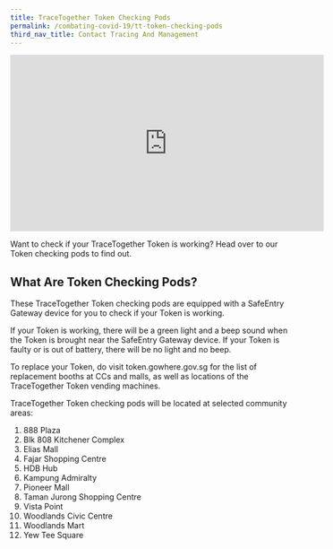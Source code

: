 ```yaml
---
title: TraceTogether Token Checking Pods
permalink: /combating-covid-19/tt-token-checking-pods
third_nav_title: Contact Tracing And Management
---
```


<iframe allowfullscreen="" allow="accelerometer; autoplay; clipboard-write; encrypted-media; gyroscope; picture-in-picture" frameborder="0" title="YouTube video player" src="https://www.youtube.com/embed/LI1lx3lxKz8" height="315" width="560"></iframe>

Want to check if your TraceTogether Token is working? Head over to our Token checking pods to find out.

## What Are Token Checking Pods?

These TraceTogether Token checking pods are equipped with a SafeEntry Gateway device for you to check if your Token is working.

If your Token is working, there will be a green light and a beep sound when the Token is brought near the SafeEntry Gateway device. If your Token is faulty or is out of battery, there will be no light and no beep.

To replace your Token, do visit token.gowhere.gov.sg for the list of replacement booths at CCs and malls, as well as locations of the TraceTogether Token vending machines.

TraceTogether Token checking pods will be located at selected community areas:

1. 888 Plaza
2. Blk 808 Kitchener Complex
3. Elias Mall
4. Fajar Shopping Centre
5. HDB Hub
6. Kampung Admiralty
7. Pioneer Mall
8. Taman Jurong Shopping Centre
9. Vista Point
10. Woodlands Civic Centre
11. Woodlands Mart
12. Yew Tee Square